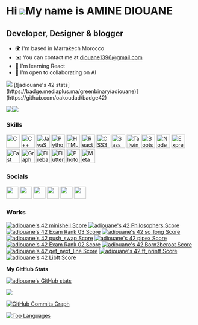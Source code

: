 Hi ![](https://user-images.githubusercontent.com/18350557/176309783-0785949b-9127-417c-8b55-ab5a4333674e.gif)My name is AMINE DIOUANE
=====================================================================================================================================

Developer, Designer & blogger
-----------------------------

* 🌍  I'm based in Marrakech Morocco
* ✉️  You can contact me at [diouane1396@gmail.com](mailto:diouane1396@gmail.com)
* 🧠  I'm learning React
* 🤝  I'm open to collaborating on AI

<img src="https://media4.giphy.com/media/vzO0Vc8b2VBLi/giphy.gif?cid=790b7611e9185a203ccb9c878b14f82c3eb7d09423134092&rid=giphy.gif&ct=g"/>
[![adiouane's 42 stats](https://badge.mediaplus.ma/greenbinary/adiouane)](https://github.com/oakoudad/badge42)











<a href="https://www.twitter.com/aminediouane13" target="_blank" rel="noreferrer"><img
src="https://img.shields.io/twitter/follow/aminediouane13?logo=twitter&style=for-the-badge&color=22c55e&labelColor=27272a"
/></a><a href="https://www.github.com/adiouane" target="_blank" rel="noreferrer"><img
src="https://img.shields.io/github/followers/adiouane?logo=github&style=for-the-badge&color=22c55e&labelColor=27272a" /></a>
### Skills

<p align="left">
<a href="https://docs.microsoft.com/en-us/cpp/?view=msvc-170" target="_blank" rel="noreferrer"><img src="https://raw.githubusercontent.com/danielcranney/readme-generator/main/public/icons/skills/c-colored.svg" width="36" height="36" alt="C" /></a>
<a href="https://docs.microsoft.com/en-us/cpp/?view=msvc-170" target="_blank" rel="noreferrer"><img src="https://raw.githubusercontent.com/danielcranney/readme-generator/main/public/icons/skills/cplusplus-colored.svg" width="36" height="36" alt="C++" /></a>
<a href="https://developer.mozilla.org/en-US/docs/Web/JavaScript" target="_blank" rel="noreferrer"><img src="https://raw.githubusercontent.com/danielcranney/readme-generator/main/public/icons/skills/javascript-colored.svg" width="36" height="36" alt="JavaScript" /></a>
<a href="https://www.python.org/" target="_blank" rel="noreferrer"><img src="https://raw.githubusercontent.com/danielcranney/readme-generator/main/public/icons/skills/python-colored.svg" width="36" height="36" alt="Python" /></a>
<a href="https://developer.mozilla.org/en-US/docs/Glossary/HTML5" target="_blank" rel="noreferrer"><img src="https://raw.githubusercontent.com/danielcranney/readme-generator/main/public/icons/skills/html5-colored.svg" width="36" height="36" alt="HTML5" /></a>
<a href="https://reactjs.org/" target="_blank" rel="noreferrer"><img src="https://raw.githubusercontent.com/danielcranney/readme-generator/main/public/icons/skills/react-colored.svg" width="36" height="36" alt="React" /></a>
<a href="https://www.w3.org/TR/CSS/#css" target="_blank" rel="noreferrer"><img src="https://raw.githubusercontent.com/danielcranney/readme-generator/main/public/icons/skills/css3-colored.svg" width="36" height="36" alt="CSS3" /></a>
<a href="https://sass-lang.com/" target="_blank" rel="noreferrer"><img src="https://raw.githubusercontent.com/danielcranney/readme-generator/main/public/icons/skills/sass-colored.svg" width="36" height="36" alt="Sass" /></a>
<a href="https://tailwindcss.com/" target="_blank" rel="noreferrer"><img src="https://raw.githubusercontent.com/danielcranney/readme-generator/main/public/icons/skills/tailwindcss-colored.svg" width="36" height="36" alt="TailwindCSS" /></a>
<a href="https://getbootstrap.com/" target="_blank" rel="noreferrer"><img src="https://raw.githubusercontent.com/danielcranney/readme-generator/main/public/icons/skills/bootstrap-colored.svg" width="36" height="36" alt="Bootstrap" /></a>
<a href="https://nodejs.org/en/" target="_blank" rel="noreferrer"><img src="https://raw.githubusercontent.com/danielcranney/readme-generator/main/public/icons/skills/nodejs-colored.svg" width="36" height="36" alt="NodeJS" /></a>
<a href="https://expressjs.com/" target="_blank" rel="noreferrer"><img src="https://raw.githubusercontent.com/danielcranney/readme-generator/main/public/icons/skills/express-colored.svg" width="36" height="36" alt="Express" /></a>
<a href="https://fastapi.tiangolo.com/" target="_blank" rel="noreferrer"><img src="https://raw.githubusercontent.com/danielcranney/readme-generator/main/public/icons/skills/fastapi-colored.svg" width="36" height="36" alt="Fast API" /></a>
<a href="https://graphql.org/" target="_blank" rel="noreferrer"><img src="https://raw.githubusercontent.com/danielcranney/readme-generator/main/public/icons/skills/graphql-colored.svg" width="36" height="36" alt="GraphQL" /></a>
<a href="https://firebase.google.com/" target="_blank" rel="noreferrer"><img src="https://raw.githubusercontent.com/danielcranney/readme-generator/main/public/icons/skills/firebase-colored.svg" width="36" height="36" alt="Firebase" /></a>
<a href="https://flutter.dev/" target="_blank" rel="noreferrer"><img src="https://raw.githubusercontent.com/danielcranney/readme-generator/main/public/icons/skills/flutter-colored.svg" width="36" height="36" alt="Flutter" /></a>
<a href="https://www.adobe.com/uk/products/photoshop.html" target="_blank" rel="noreferrer"><img src="https://raw.githubusercontent.com/danielcranney/readme-generator/main/public/icons/skills/photoshop-colored.svg" width="36" height="36" alt="Photoshop" /></a>
<a href="https://metamask.io/" target="_blank" rel="noreferrer"><img src="https://raw.githubusercontent.com/danielcranney/readme-generator/main/public/icons/skills/metamask-colored.svg" width="36" height="36" alt="MetaMask" /></a>
</p>

### Socials

<p align="left"> <a href="https://www.facebook.com/aminediwane.90" target="_blank" rel="noreferrer"><img src="https://raw.githubusercontent.com/danielcranney/readme-generator/main/public/icons/socials/facebook.svg" width="32" height="32" /></a> <a href="https://www.github.com/adiouane" target="_blank" rel="noreferrer"><img src="https://raw.githubusercontent.com/danielcranney/readme-generator/main/public/icons/socials/github.svg" width="32" height="32" /></a> <a href="http://www.instagram.com/aminediouane13" target="_blank" rel="noreferrer"><img src="https://raw.githubusercontent.com/danielcranney/readme-generator/main/public/icons/socials/instagram.svg" width="32" height="32" /></a> <a href="https://www.linkedin.com/in/amine-diouane-591976240/" target="_blank" rel="noreferrer"><img src="https://raw.githubusercontent.com/danielcranney/readme-generator/main/public/icons/socials/linkedin.svg" width="32" height="32" /></a> <a href="https://stackoverflow.com/users/17534576/adiouane" target="_blank" rel="noreferrer"><img src="https://raw.githubusercontent.com/danielcranney/readme-generator/main/public/icons/socials/stackoverflow.svg" width="32" height="32" /></a> <a href="https://www.twitter.com/aminediouane13" target="_blank" rel="noreferrer"><img src="https://raw.githubusercontent.com/danielcranney/readme-generator/main/public/icons/socials/twitter.svg" width="32" height="32" /></a></p>

### Works
<a href="https://github.com/JaeSeoKim/badge42"><img src="https://badge42.vercel.app/api/v2/cl1lfahsb001109mmwj3jzpc4/project/2623203" alt="adiouane's 42 minishell Score" /></a>
<a href="https://github.com/JaeSeoKim/badge42"><img src="https://badge42.vercel.app/api/v2/cl1lfahsb001109mmwj3jzpc4/project/2595457" alt="adiouane's 42 Philosophers Score" /></a>
<a href="https://github.com/JaeSeoKim/badge42"><img src="https://badge42.vercel.app/api/v2/cl1lfahsb001109mmwj3jzpc4/project/2605894" alt="adiouane's 42 Exam Rank 03 Score" /></a>
<a href="https://github.com/JaeSeoKim/badge42"><img src="https://badge42.vercel.app/api/v2/cl1lfahsb001109mmwj3jzpc4/project/2509868" alt="adiouane's 42 so_long Score" /></a>
<a href="https://github.com/JaeSeoKim/badge42"><img src="https://badge42.vercel.app/api/v2/cl1lfahsb001109mmwj3jzpc4/project/2567036" alt="adiouane's 42 push_swap Score" /></a>
<a href="https://github.com/JaeSeoKim/badge42"><img src="https://badge42.vercel.app/api/v2/cl1lfahsb001109mmwj3jzpc4/project/2522881" alt="adiouane's 42 pipex Score" /></a>
<a href="https://github.com/JaeSeoKim/badge42"><img src="https://badge42.vercel.app/api/v2/cl1lfahsb001109mmwj3jzpc4/project/2502370" alt="adiouane's 42 Exam Rank 02 Score" /></a>
<a href="https://github.com/JaeSeoKim/badge42"><img src="https://badge42.vercel.app/api/v2/cl1lfahsb001109mmwj3jzpc4/project/2434504" alt="adiouane's 42 Born2beroot Score" /></a>
<a href="https://github.com/JaeSeoKim/badge42"><img src="https://badge42.vercel.app/api/v2/cl1lfahsb001109mmwj3jzpc4/project/2431286" alt="adiouane's 42 get_next_line Score" /></a>
<a href="https://github.com/JaeSeoKim/badge42"><img src="https://badge42.vercel.app/api/v2/cl1lfahsb001109mmwj3jzpc4/project/2422520" alt="adiouane's 42 ft_printf Score" /></a>
<a href="https://github.com/JaeSeoKim/badge42"><img src="https://badge42.vercel.app/api/v2/cl1lfahsb001109mmwj3jzpc4/project/2395736" alt="adiouane's 42 Libft Score" /></a>






<b>My GitHub Stats</b>

<a href="http://www.github.com/adiouane"><img src="https://github-readme-stats.vercel.app/api?username=adiouane&show_icons=true&hide=&count_private=true&title_color=ffffff&text_color=0891b2&icon_color=22c55e&bg_color=27272a&hide_border=true&show_icons=true" alt="adiouane's GitHub stats" /></a>

<a href="http://www.github.com/adiouane"><img src="https://github-readme-streak-stats.herokuapp.com/?user=adiouane&stroke=0891b2&background=27272a&ring=ffffff&fire=ffffff&currStreakNum=0891b2&currStreakLabel=ffffff&sideNums=0891b2&sideLabels=0891b2&dates=0891b2&hide_border=true" /></a>

<a href="http://www.github.com/adiouane"><img src="https://activity-graph.herokuapp.com/graph?username=adiouane&bg_color=27272a&color=0891b2&line=22c55e&point=0891b2&area_color=27272a&area=true&hide_border=true&custom_title=GitHub%20Commits%20Graph" alt="GitHub Commits Graph" /></a>

<a href="https://github.com/adiouane" align="left"><img src="https://github-readme-stats.vercel.app/api/top-langs/?username=adiouane&langs_count=10&title_color=ffffff&text_color=0891b2&icon_color=22c55e&bg_color=27272a&hide_border=true&locale=en&custom_title=Top%20%Languages" alt="Top Languages" /></a>



